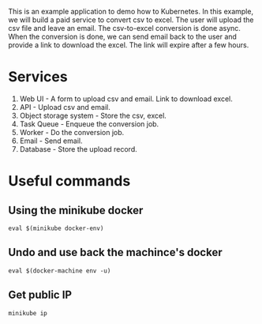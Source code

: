 This is an example application to demo how to Kubernetes. In this example, we
will build a paid service to convert csv to excel. The user will upload the csv
file and leave an email. The csv-to-excel conversion is done async. When the
conversion is done, we can send email back to the user and provide a link to
download the excel. The link will expire after a few hours.

# Services

1. Web UI - A form to upload csv and email. Link to download excel.
2. API - Upload csv and email.
3. Object storage system - Store the csv, excel.
4. Task Queue - Enqueue the conversion job.
5. Worker - Do the conversion job.
6. Email - Send email.
7. Database - Store the upload record.

# Useful commands

## Using the minikube docker

```
eval $(minikube docker-env)
```

## Undo and use back the machince's docker

```
eval $(docker-machine env -u)
```

## Get public IP

```
minikube ip
```
